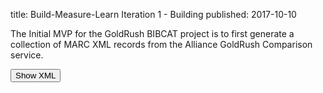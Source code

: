 title: Build-Measure-Learn Iteration 1 - Building 
published: 2017-10-10

The Initial MVP for the GoldRush BIBCAT project is to first generate a 
collection of MARC XML records from the Alliance GoldRush Comparison 
service.

<button type="button" class="btn btn-primary" data-toggle="modal" data-target="#bml-1-marc-xml-dialog">Show XML</button>
